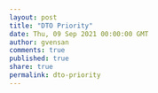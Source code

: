 ```yaml
---
layout: post
title: "DTO Priority"
date: Thu, 09 Sep 2021 00:00:00 GMT
author: gvensan
comments: true
published: true
share: true
permalink: dto-priority
---
```

